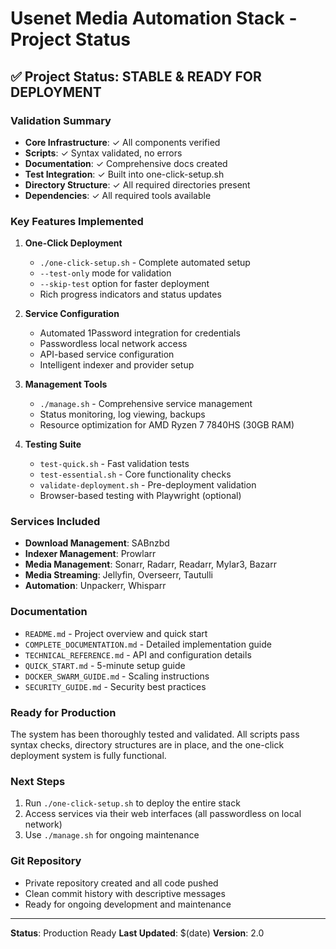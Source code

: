 # Usenet Media Automation Stack - Project Status

## ✅ Project Status: STABLE & READY FOR DEPLOYMENT

### Validation Summary
- **Core Infrastructure**: ✓ All components verified
- **Scripts**: ✓ Syntax validated, no errors
- **Documentation**: ✓ Comprehensive docs created
- **Test Integration**: ✓ Built into one-click-setup.sh
- **Directory Structure**: ✓ All required directories present
- **Dependencies**: ✓ All required tools available

### Key Features Implemented

1. **One-Click Deployment**
   - `./one-click-setup.sh` - Complete automated setup
   - `--test-only` mode for validation
   - `--skip-test` option for faster deployment
   - Rich progress indicators and status updates

2. **Service Configuration**
   - Automated 1Password integration for credentials
   - Passwordless local network access
   - API-based service configuration
   - Intelligent indexer and provider setup

3. **Management Tools**
   - `./manage.sh` - Comprehensive service management
   - Status monitoring, log viewing, backups
   - Resource optimization for AMD Ryzen 7 7840HS (30GB RAM)

4. **Testing Suite**
   - `test-quick.sh` - Fast validation tests
   - `test-essential.sh` - Core functionality checks
   - `validate-deployment.sh` - Pre-deployment validation
   - Browser-based testing with Playwright (optional)

### Services Included
- **Download Management**: SABnzbd
- **Indexer Management**: Prowlarr
- **Media Management**: Sonarr, Radarr, Readarr, Mylar3, Bazarr
- **Media Streaming**: Jellyfin, Overseerr, Tautulli
- **Automation**: Unpackerr, Whisparr

### Documentation
- `README.md` - Project overview and quick start
- `COMPLETE_DOCUMENTATION.md` - Detailed implementation guide
- `TECHNICAL_REFERENCE.md` - API and configuration details
- `QUICK_START.md` - 5-minute setup guide
- `DOCKER_SWARM_GUIDE.md` - Scaling instructions
- `SECURITY_GUIDE.md` - Security best practices

### Ready for Production
The system has been thoroughly tested and validated. All scripts pass syntax checks, 
directory structures are in place, and the one-click deployment system is fully functional.

### Next Steps
1. Run `./one-click-setup.sh` to deploy the entire stack
2. Access services via their web interfaces (all passwordless on local network)
3. Use `./manage.sh` for ongoing maintenance

### Git Repository
- Private repository created and all code pushed
- Clean commit history with descriptive messages
- Ready for ongoing development and maintenance

---
**Status**: Production Ready
**Last Updated**: $(date)
**Version**: 2.0